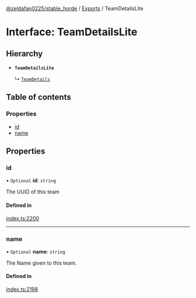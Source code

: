 [@zeldafan0225/stable_horde](../../README.md) / [Exports](../modules.md) / TeamDetailsLite

# Interface: TeamDetailsLite

## Hierarchy

- **`TeamDetailsLite`**

  ↳ [`TeamDetails`](TeamDetails.md)

## Table of contents

### Properties

- [id](TeamDetailsLite.md#id)
- [name](TeamDetailsLite.md#name)

## Properties

### id

• `Optional` **id**: `string`

The UUID of this team

#### Defined in

[index.ts:2200](https://github.com/MrlolDev/stable_horde/blob/2389aa8/index.ts#L2200)

___

### name

• `Optional` **name**: `string`

The Name given to this team.

#### Defined in

[index.ts:2198](https://github.com/MrlolDev/stable_horde/blob/2389aa8/index.ts#L2198)
